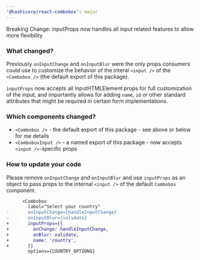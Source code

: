 ```yaml
---
'@hashicorp/react-combobox': major
---
```


Breaking Change: inputProps now handles all input related features to allow more flexibility

### What changed?

Previously `onInputChange` and `onInputBlur` were the only props consumers could use to customize the behavior of the interal `<input />` of the `<Combobox />` (the default export of this package).

`inputProps` now accepts all InputHTMLElement props for full customization of the input, and importantly allows for adding `name`, `id` or other standard attributes that might be required in certain form implementations.

### Which components changed?

- `<Combobox />` - the default export of this package - see above or below for me details
- `<ComboboxInput />` - a named export of this package - now accepts `<input />`-specific props

### How to update your code

Please remove `onInputChange` and `onInputBlur` and use `inputProps` as an object to pass props to the internal `<input />` of the default `Combobox` component.

```diff
      <Combobox
        label="Select your country"
-       onInputChange={handleInputChange}
-       onInputBlur={validate}
+       inputProps={{
+         onChange: handleInputChange,
+         onBlur: validate,
+         name: 'country',
+       }}
        options={COUNTRY_OPTIONS}
```
